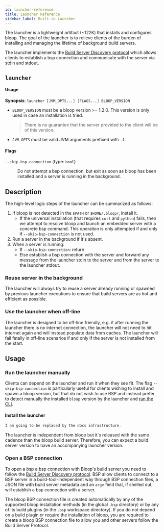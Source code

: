 ```yaml
---
id: launcher-reference
title: Launcher Reference
sidebar_label: Built-in Launcher
---
```


The launcher is a lightweight artifact (~122K) that installs and configures
bloop. The goal of the launcher is to relieve clients of the burden of
installing and managing the lifetime of background build servers.

The launcher implements the [Build Server Discovery protocol][server-discovery]
which allows clients to establish a bsp connection and communicate with the
server via stdin and stdout.

## `launcher`

#### Usage

**Synopsis**: `launcher [JVM_OPTS...] [FLAGS...] BLOOP_VERSION`

* `BLOOP_VERSION` must be a bloop version >= 1.2.0. This version is only
  used in case an installation is tried.
  > There is no guarantee that the server provided to the client will be of this version.
* `JVM_OPTS` must be valid JVM arguments prefixed with `-J`.

#### Flags

<dl>
  <dt><code>--skip-bsp-connection</code> (type: <code>bool</code>)</dt>
  <dd><p>Do not attempt a bsp connection, but exit as soon as bloop has been installed and a server is running in the background.</p></dd>
</dl>

## Description

The high-level logic steps of the launcher can be summarized as follows:

1. If bloop is not detected in the `$PATH` or `$HOME/.bloop/`, install it.
   * If the universal installation (that requires `curl` and `python`) fails,
     then we attempt to resolve bloop and launch an embedded server with
     a concrete bsp command. This operation is only attempted if and only if
     `--skip-bsp-connection` is not used.
1. Run a server in the background if it's absent.
1. When a server is running:
   * If `--skip-bsp-connection`: return
   * Else establish a bsp connection with the server and forward any message
     from the launcher stdin to the server and from the server to the launcher
     stdout.

### Reuse server in the background

The launcher will always try to reuse a server already running or spawned by
previous launcher executions to ensure that build servers are as hot and
efficient as possible.

### Use the launcher when off-line

The launcher is designed to be off-line friendly, e.g. if after running the
launcher there is no internet connection, the launcher will not need to hit
internet again and will instead populate data from caches. The launcher will
fail fatally in off-line scenarios if and only if the server is not installed
from the start.

## Usage

### Run the launcher manually

Clients can depend on the launcher and run it when they see fit. The flag
`--skip-bsp-connection` is particularly useful for clients wishing to install
and spawn a bloop version, but that do not wish to use BSP and instead prefer
to detect manually the installed `bloop` version by the launcher and [run the
CLI](cli/reference).

#### Install the launcher

```scala mdoc:launcher-releases
I am going to be replaced by the docs infrastructure.
```

The launcher is independent from bloop but it's released with the same cadence than the bloop build server. Therefore, you can expect a build server version to have an accompanying launcher version.

### Open a BSP connection

To open a bsp a bsp connection with Bloop's build server you need
to follow the [Build Server Discovery protocol][server-discovery]. BSP allow
clients to connect to a BSP server in a build-tool-independent way through BSP
connection files, a JSON file with build server metadata and an `argv` field
that, if shelled out, will establish a bsp connection with a server.

The bloop BSP connection file is created automatically by any of the supported
bloop installation methods (in the global `.bsp` directory) or by any of its
build plugins (in the `.bsp` workspace directory). If you do not depend on
a build plugin or require the installation of bloop, you are required to create
a bloop BSP connection file to allow you and other servers follow the Build
Server Protocol.

[server-discovery]: https://github.com/scalacenter/bsp/blob/v2.0.0-M2/docs/bsp.md#bsp-connection-protocol
